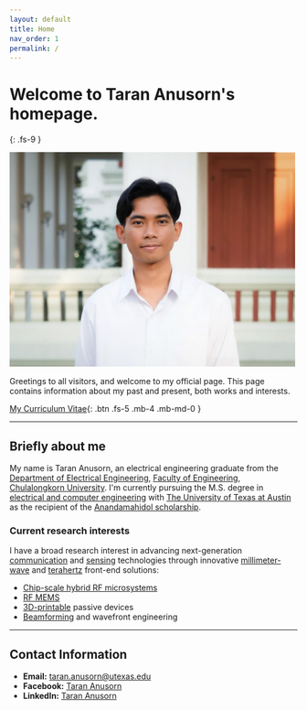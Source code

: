 ```yaml
---
layout: default
title: Home
nav_order: 1
permalink: /
---
```


# Welcome to Taran Anusorn's homepage.
{: .fs-9 }

<img src="pages\01_Home\9E.jpg" alt="Me" style="width:500px;"/>

Greetings to all visitors, and welcome to my official page. This page contains information about my past and present, both works and interests. 

[My Curriculum Vitae](/pages/01_Home/CV2025_TARAN.pdf){: .btn .fs-5 .mb-4 .mb-md-0 }

---

## Briefly about me

My name is Taran Anusorn, an electrical engineering graduate from the [Department of Electrical Engineering](https://ee.eng.chula.ac.th/), [Faculty of Engineering](https://www.eng.chula.ac.th/th/), [Chulalongkorn University](https://www.chula.ac.th/en/). I'm currently pursuing the M.S. degree in [electrical and computer engineering](https://www.ece.utexas.edu/) with [The University of Texas at Austin](https://www.utexas.edu/) as the recipient of the [Anandamahidol scholarship](https://www.au.edu/royal-activities/the-anandamahidol-foundation.html).

### Current research interests
I have a broad research interest in advancing next-generation [communication](https://en.wikipedia.org/wiki/Communications_system#:~:text=A%20communications%20system%20or%20communication,to%20form%20an%20integrated%20whole.) and [sensing](https://en.wikipedia.org/wiki/Sensor) technologies through innovative [millimeter-wave](https://en.wikipedia.org/wiki/Extremely_high_frequency) and [terahertz](https://en.wikipedia.org/wiki/Terahertz_radiation) front-end solutions:
 - [Chip-scale hybrid RF microsystems](https://cloud.wikis.utexas.edu/wiki/spaces/UTRFA/overview?homepageId=214602569)
 - [RF MEMS](https://en.wikipedia.org/wiki/Radio-frequency_microelectromechanical_system)
 - [3D-printable](https://en.wikipedia.org/wiki/3D_printing) passive devices
 - [Beamforming](https://en.wikipedia.org/wiki/Beamforming) and wavefront engineering


---

## Contact Information

- **Email:** [taran.anusorn@utexas.edu](taran.anusorn@utexas.edu)
- **Facebook:** [Taran Anusorn](https://www.facebook.com/nineza.taran)
- **LinkedIn:** [Taran Anusorn](https://www.linkedin.com/in/taran-anusorn-7a4174230)